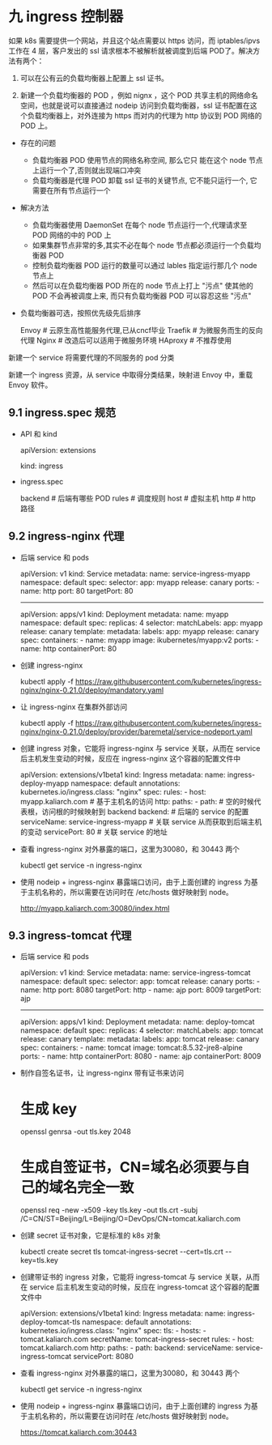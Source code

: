 
九 ingress 控制器
=================

如果 k8s 需要提供一个网站，并且这个站点需要以 https 访问，而
iptables/ipvs 工作在 4 层，客户发出的 ssl 请求根本不被解析就被调度到后端
POD了。解决方法有两个：

1. 可以在公有云的负载均衡器上配置上 ssl 证书。

2. 新建一个负载均衡器的 POD ，例如 nignx ，这个 POD
   共享主机的网络命名空间，也就是说可以直接通过 nodeip
   访问到负载均衡器，ssl 证书配置在这个负载均衡器上，对外连接为 https
   而对内的代理为 http 协议到 POD 网络的 POD 上。

-  存在的问题



   - 负载均衡器 POD 使用节点的网络名称空间, 那么它只   能在这个 node 节点上运行一个了,否则就出现端口冲突
   - 负载均衡器是代理 POD 卸载 ssl 证书的关键节点, 它不能只运行一个, 它需要在所有节点运行一个

-  解决方法



   - 负载均衡器使用 DaemonSet 在每个 node 节点运行一个,代理请求至 POD 网络的中的 POD 上
   - 如果集群节点非常的多,其实不必在每个 node 节点都必须运行一个负载均衡器 POD
   - 控制负载均衡器 POD 运行的数量可以通过 lables 指定运行那几个 node 节点上
   - 然后可以在负载均衡器 POD 所在的 node 节点上打上 "污点" 使其他的 POD 不会再被调度上来, 而只有负载均衡器 POD 可以容忍这些 "污点"

-  负载均衡器可选，按照优先级先后排序



   Envoy            # 云原生高性能服务代理,已从cncf毕业
   Traefik          # 为微服务而生的反向代理
   Nginx            # 改造后可以适用于微服务环境
   HAproxy          # 不推荐使用

新建一个 service 将需要代理的不同服务的 pod 分类

新建一个 ingress 资源，从 service 中取得分类结果，映射进 Envoy 中，重载
Envoy 软件。

9.1 ingress.spec 规范
---------------------

-  API 和 kind



   apiVersion: extensions

   kind: ingress

-  ingress.spec



   backend         # 后端有哪些 POD
   rules           # 调度规则
       host        # 虚拟主机
       http        # http 路径

9.2 ingress-nginx 代理
----------------------

-  后端 service 和 pods



   apiVersion: v1
   kind: Service
   metadata:
     name: service-ingress-myapp
     namespace: default
   spec:
     selector:
       app: myapp
       release: canary
     ports:
       - name: http
         port: 80
         targetPort: 80

   ---
   apiVersion: apps/v1
   kind: Deployment
   metadata:
     name: myapp
     namespace: default
   spec:
     replicas: 4
     selector:
       matchLabels:
         app: myapp
         release: canary
     template:
       metadata:
         labels:
           app: myapp
           release: canary
       spec:
         containers:
           - name: myapp
             image: ikubernetes/myapp:v2
             ports:
               - name: http
                 containerPort: 80

-  创建 ingress-nginx



   kubectl apply -f https://raw.githubusercontent.com/kubernetes/ingress-nginx/nginx-0.21.0/deploy/mandatory.yaml

-  让 ingress-nginx 在集群外部访问



   kubectl apply -f https://raw.githubusercontent.com/kubernetes/ingress-nginx/nginx-0.21.0/deploy/provider/baremetal/service-nodeport.yaml

-  创建 ingress 对象，它能将 ingress-nginx 与 service 关联，从而在
   service 后主机发生变动的时候，反应在 ingress-nginx
   这个容器的配置文件中



   apiVersion: extensions/v1beta1
   kind: Ingress
   metadata:
     name: ingress-deploy-myapp
     namespace: default
     annotations:
       kubernetes.io/ingress.class: "nginx"
   spec:
     rules:
       - host: myapp.kaliarch.com                       # 基于主机名的访问
         http:
           paths:
             - path:                                   # 空的时候代表根，访问根的时候映射到 backend
               backend:                                # 后端的 service 的配置
                 serviceName: service-ingress-myapp    # 关联 service 从而获取到后端主机的变动
                 servicePort: 80                       # 关联 service 的地址

-  查看 ingress-nginx 对外暴露的端口，这里为30080，和 30443 两个



   kubectl get service -n ingress-nginx

-  使用 nodeip + ingress-nginx 暴露端口访问，由于上面创建的 ingress
   为基于主机名称的，所以需要在访问时在 /etc/hosts 做好映射到 node。



   http://myapp.kaliarch.com:30080/index.html  

9.3 ingress-tomcat 代理
-----------------------

-  后端 service 和 pods



   apiVersion: v1
   kind: Service
   metadata:
     name: service-ingress-tomcat
     namespace: default
   spec:
     selector:
       app: tomcat
       release: canary
     ports:
       - name: http
         port: 8080
         targetPort: http
       - name: ajp
         port: 8009
         targetPort: ajp

   ---
   apiVersion: apps/v1
   kind: Deployment
   metadata:
     name: deploy-tomcat
     namespace: default
   spec:
     replicas: 4
     selector:
       matchLabels:
         app: tomcat
         release: canary
     template:
       metadata:
         labels:
           app: tomcat
           release: canary
       spec:
         containers:
           - name: tomcat
             image: tomcat:8.5.32-jre8-alpine
             ports:
               - name: http
                 containerPort: 8080
               - name: ajp
                 containerPort: 8009

-  制作自签名证书，让 ingress-nginx 带有证书来访问



   # 生成 key
   openssl genrsa -out tls.key 2048

   # 生成自签证书，CN=域名必须要与自己的域名完全一致
   openssl req -new -x509 -key tls.key -out tls.crt -subj /C=CN/ST=Beijing/L=Beijing/O=DevOps/CN=tomcat.kaliarch.com

-  创建 secret 证书对象，它是标准的 k8s 对象



   kubectl create secret tls tomcat-ingress-secret --cert=tls.crt --key=tls.key

-  创建带证书的 ingress 对象，它能将 ingress-tomcat 与 service
   关联，从而在 service 后主机发生变动的时候，反应在 ingress-tomcat
   这个容器的配置文件中



   apiVersion: extensions/v1beta1
   kind: Ingress
   metadata:
     name: ingress-deploy-tomcat-tls
     namespace: default
     annotations:
       kubernetes.io/ingress.class: "nginx"
   spec:
     tls:
       - hosts:
         - tomcat.kaliarch.com
         secretName: tomcat-ingress-secret
     rules:
       - host: tomcat.kaliarch.com
         http:
           paths:
             - path:
               backend:
                 serviceName: service-ingress-tomcat
                 servicePort: 8080

-  查看 ingress-nginx 对外暴露的端口，这里为30080，和 30443 两个



   kubectl get service -n ingress-nginx

-  使用 nodeip + ingress-nginx 暴露端口访问，由于上面创建的 ingress
   为基于主机名称的，所以需要在访问时在 /etc/hosts 做好映射到 node。



   https://tomcat.kaliarch.com:30443